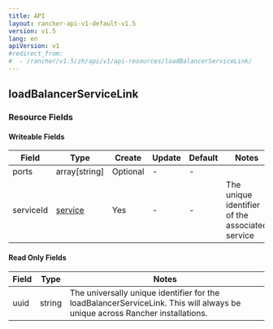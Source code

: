```yaml
---
title: API
layout: rancher-api-v1-default-v1.5
version: v1.5
lang: en
apiVersion: v1
#redirect_from:
#  - /rancher/v1.5/zh/api/v1/api-resources/loadBalancerServiceLink/
---
```


## loadBalancerServiceLink



### Resource Fields

#### Writeable Fields

Field | Type | Create | Update | Default | Notes
---|---|---|---|---|---
ports | array[string] | Optional | - | - | 
serviceId | [service]({{site.baseurl}}/rancher/{{page.version}}/{{page.lang}}/api/{{page.apiVersion}}/api-resources/service/) | Yes | - | - | The unique identifier of the associated service


#### Read Only Fields

Field | Type   | Notes
---|---|---
uuid | string  | The universally unique identifier for the loadBalancerServiceLink. This will always be unique across Rancher installations.


<br>
